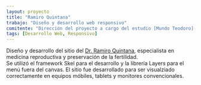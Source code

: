 ```yaml
---
layout: proyecto
title: "Ramiro Quintana"
trabajo: "Diseño y desarrollo web responsivo"
comitente: "Dirección del proyecto a cargo del estudio [Mundo Teodoro](http://mundoteodoro.com)."
tags: [Desarrollo Web, Responsivo]
---
```


Diseño y desarrollo del sitio del [Dr. Ramiro Quintana](http://www.rquintana.com.ar), especialista en medicina reproductiva y preservación de la fertilidad.  
Se utilizó el framework Skel para el desarrollo y la librería Layers para el menú fuera del canvas.
El sitio fue desarrollado para ser visualziado correctamente en equipos móbiles, tablets y monitores convencionales.
